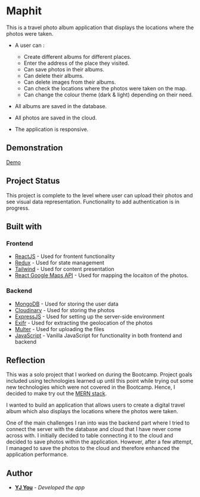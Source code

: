 # Maphit

This is a travel photo album application that displays the locations where the photos were taken.

- A user can :
  - Create different albums for different places.
  - Enter the address of the place they visited.
  - Can save photos in their albums.
  - Can delete their albums.
  - Can delete images from their albums.
  - Can check the locations where the photos were taken on the map.
  - Can change the colour theme (dark & light) depending on their need.

- All albums are saved in the database.
- All photos are saved in the cloud.
- The application is responsive.

## Demonstration
[Demo](https://youtu.be/8y-DjtxzMkE)

## Project Status
This project is complete to the level where user can upload their photos and see visual data representation. Functionality to add authentication is in progress.

## Built with
### Frontend
- [ReactJS](https://reactjs.org/) - Used for frontent functionality
- [Redux](https://redux.js.org/) - Used for state management
- [Tailwind](https://tailwindcss.com/) - Used for content presentation
- [React Google Maps API](https://react-google-maps-api-docs.netlify.app/) - Used for mapping the locaiton of the photos.

### Backend
- [MongoDB](https://www.mongodb.com/) - Used for storing the user data
- [Cloudinary](https://cloudinary.com/) - Used for storing the photos 
- [ExpressJS](https://nodejs.org/en/) - Used for setting up the server-side environment
- [Exifr](https://github.com/MikeKovarik/exifr) - Used for extracting the geolocation of the photos
- [Multer](https://github.com/expressjs/multer) - Used for uploading the files
- [JavaScript](https://developer.mozilla.org/en-US/docs/Web/JavaScript) - Vanilla JavaScript for functionality in both frontend and backend



## Reflection
This was a solo project that I worked on during the Bootcamp. Project goals included using technologies learned up until this point while trying out some new technologies which were not covered in the Bootcamp. Hence, I decided to make try out the [MERN stack](https://www.mongodb.com/mern-stack).

I wanted to build an application that allows users to create a digital travel album which also displays the locations where the photos were taken.

One of the main challenges I ran into was the backend part where I tried to connect the server with the database and cloud that I have never come across with. I initially decided to table connecting it to the cloud and decided to save photos within the application. However, after a few attempt, I managed to save the photos to the cloud and therefore enhanced the application performance.



## Author
- **[YJ You](https://github.com/DEV-YJY)** - *Developed the app*
